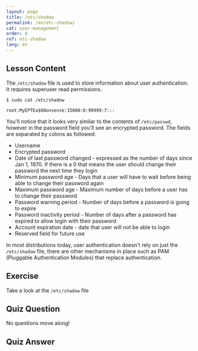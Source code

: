 ```yaml
---
layout: page
title: /etc/shadow
permalink: /en/etc-shadow/
cat: user-management
order: 4
ref: etc-shadow
lang: en
---
```


## Lesson Content

The `/etc/shadow` file is used to store information about user authentication. It requires superuser read permissions. 

```
$ sudo cat /etc/shadow

root:MyEPTEa$6Nonsense:15000:0:99999:7:::
```

You'll notice that it looks very similar to the contents of `/etc/passwd`, however in the password field you'll see an encrypted password. The fields are separated by colons as followed:

* Username
* Encrypted password
* Date of last password changed - expressed as the number of days since Jan 1, 1970. If there is a 0 that means the user should change their password the next time they login
* Minimum password age - Days that a user will have to wait before being able to change their password again
* Maximum password age - Maximum number of days before a user has to change their password
* Password warning period - Number of days before a password is going to expire
* Password inactivity period - Number of days after a password has expired to allow login with their password
* Account expiration date - date that user will not be able to login
* Reserved field for future use

In most distributions today, user authentication doesn't rely on just the `/etc/shadow` file, there are other mechanisms in place such as PAM (Pluggable Authentication Modules) that replace authentication.

## Exercise

Take a look at the `/etc/shadow` file

## Quiz Question

No questions move along!

## Quiz Answer